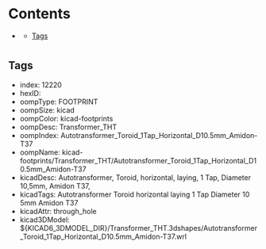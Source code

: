 



Contents
========

* [](#)
	* [Tags](#tags)

# 

## Tags

- index: 12220
- hexID: 
- oompType: FOOTPRINT
- oompSize: kicad
- oompColor: kicad-footprints
- oompDesc: Transformer_THT
- oompIndex: Autotransformer_Toroid_1Tap_Horizontal_D10.5mm_Amidon-T37
- oompName: kicad-footprints/Transformer_THT/Autotransformer_Toroid_1Tap_Horizontal_D10.5mm_Amidon-T37
- kicadDesc: Autotransformer, Toroid, horizontal, laying, 1 Tap, Diameter 10,5mm, Amidon T37,
- kicadTags: Autotransformer Toroid horizontal laying 1 Tap Diameter 10 5mm Amidon T37
- kicadAttr: through_hole
- kicad3DModel: ${KICAD6_3DMODEL_DIR}/Transformer_THT.3dshapes/Autotransformer_Toroid_1Tap_Horizontal_D10.5mm_Amidon-T37.wrl
